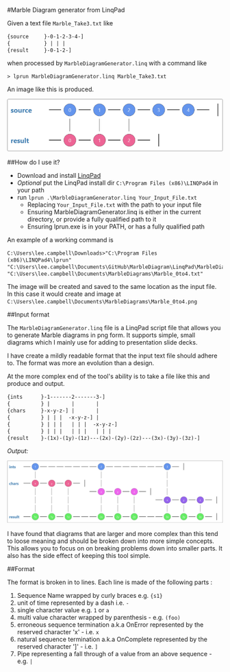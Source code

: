 #Marble Diagram generator from LinqPad

Given a text file `Marble_Take3.txt` like

	{source     }-0-1-2-3-4-]
	{           } | | | 
	{result     }-0-1-2-]

when processed by `MarbleDiagramGenerator.linq` with a command like

	> lprun MarbleDiagramGenerator.linq Marble_Take3.txt

An image like this is produced.

![Marble diagram of the Take(3) operator applied to an Interval sequence](https://raw.githubusercontent.com/LeeCampbell/MarbleDiagram/master/Resources/Marble_Take3.png)

##How do I use it?

 * Download and install [LinqPad](https://www.linqpad.net/)
 * *Optional* put the LinqPad install dir `C:\Program Files (x86)\LINQPad4` in your path
 * run `lprun .\MarbleDiagramGenerator.linq Your_Input_File.txt`
 	* Replacing `Your_Input_File.txt` with the path to your input file
 	* Ensuring  MarbleDiagramGenerator.linq is either in the current directory, or provide a fully qualified path to it
 	* Ensuring lprun.exe is in your PATH, or has a fully qualified path  

An example of a working command is 

	C:\Users\lee.campbell\Downloads>"C:\Program Files (x86)\LINQPad4\lprun" "C:\Users\lee.campbell\Documents\GitHub\MarbleDiagram\LinqPad\MarbleDiagramGenerator.linq" "C:\Users\lee.campbell\Documents\MarbleDiagrams\Marble_0to4.txt"

The image will be created and saved to the same location as the input file.
In this case it would create and image at `C:\Users\lee.campbell\Documents\MarbleDiagrams\Marble_0to4.png`

##Input format

The `MarbleDiagramGenerator.linq` file is a LinqPad script file that allows you to generate Marble diagrams in png form. It supports simple, small diagrams which I mainly use for adding to presentation slide decks.

I have create a mildly readable format that the input text file should adhere to. 
The format was more an evolution than a design.

At the more complex end of the tool's ability is to take a file like this and produce and output.

    {ints      }-1-------2-------3-]
	{          } |       |       |
	{chars     }-x-y-z-] |       |
	{          } | | |  -x-y-z-] |
	{          } | | |   | | |  -x-y-z-]
	{          } | | |   | | |   | | | 
	{result    }-(1x)-(1y)-(1z)---(2x)-(2y)-(2z)---(3x)-(3y)-(3z)-]

*Output:*

![Marble diagram of the Take(3) operator applied to an Interval sequence](https://raw.githubusercontent.com/LeeCampbell/MarbleDiagram/master/Resources/Marble_CartesianProduct.png)

I have found that diagrams that are larger and more complex than this tend to loose meaning and should be broken down into more simple concepts.
This allows you to focus on on breaking problems down into smaller parts.
It also has the side effect of keeping this tool simple.

##Format

The format is broken in to lines.
Each line is made of the following parts :

1. Sequence Name wrapped by curly braces e.g. `{s1}`
2. unit of time represented by a dash i.e. `-`
3. single character value e.g. `1` or `a`
4. multi value character wrapped by parenthesis - e.g. `(foo)`
5. erroneous sequence termination a.k.a OnError represented by the reserved character 'x' - i.e. `x` 
6. natural sequence termination a.k.a OnComplete represented by the reserved character ']' - i.e. `]`
7. Pipe representing a fall through of a value from an above sequence - e.g. `|`